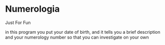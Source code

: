 # Numerologia
Just For Fun

in this program you put your date of birth, and it tells you a brief description and your numerology number so that you can investigate on your own
